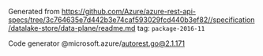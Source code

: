 Generated from https://github.com/Azure/azure-rest-api-specs/tree/3c764635e7d442b3e74caf593029fcd440b3ef82//specification/datalake-store/data-plane/readme.md tag: `package-2016-11`

Code generator @microsoft.azure/autorest.go@2.1.171


